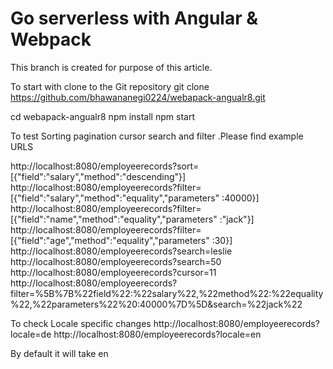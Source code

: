 # Go serverless with Angular & Webpack

This branch is created for purpose of this article.

To start with clone to the Git repository
git clone https://github.com/bhawananegi0224/webapack-angualr8.git

cd webapack-angualr8
npm install
npm start



To test Sorting pagination cursor search and filter .Please find example URLS

http://localhost:8080/employeerecords?sort=[{"field":"salary","method":"descending"}]
http://localhost:8080/employeerecords?filter=[{"field":"salary","method":"equality","parameters" :40000}]
http://localhost:8080/employeerecords?filter=[{"field":"name","method":"equality","parameters" :"jack"}]
http://localhost:8080/employeerecords?filter=[{"field":"age","method":"equality","parameters" :30}]
http://localhost:8080/employeerecords?search=leslie
http://localhost:8080/employeerecords?search=50
http://localhost:8080/employeerecords?cursor=11
http://localhost:8080/employeerecords?filter=%5B%7B%22field%22:%22salary%22,%22method%22:%22equality%22,%22parameters%22%20:40000%7D%5D&search=%22jack%22


To check Locale specific changes
http://localhost:8080/employeerecords?locale=de
http://localhost:8080/employeerecords?locale=en

By default it will take en